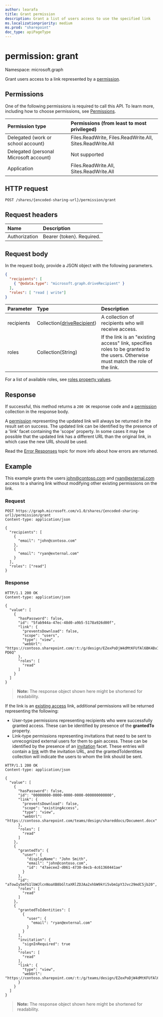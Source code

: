 ```yaml
---
author: learafa
title: Grant permission
description: Grant a list of users access to use the specified link
ms.localizationpriority: medium
ms.prod: "sharepoint"
doc_type: apiPageType
---
```

# permission: grant

Namespace: microsoft.graph

Grant users access to a link represented by a [permission][].

## Permissions

One of the following permissions is required to call this API. To learn more, including how to choose permissions, see [Permissions](/graph/permissions-reference).

| Permission type                   | Permissions (from least to most privileged)              |
|:----------------------------------|:---------------------------------------------------------|
|Delegated (work or school account) | Files.ReadWrite, Files.ReadWrite.All, Sites.ReadWrite.All    |
|Delegated (personal Microsoft account) | Not supported    |
|Application | Files.ReadWrite.All, Sites.ReadWrite.All |

## HTTP request

<!-- { "blockType": "ignored" } -->

```http
POST /shares/{encoded-sharing-url}/permission/grant
```

## Request headers

| Name          | Description  |
|:------------- |:------------ |
| Authorization | Bearer \{token\}. Required. |

## Request body

In the request body, provide a JSON object with the following parameters.

<!-- { "blockType": "ignored", "scopes": "files.readwrite" } -->

```json
{
  "recipients": [
    { "@odata.type": "microsoft.graph.driveRecipient" }
  ],
  "roles": [ "read | write"]
}
```

| Parameter          | Type                           | Description
|:-------------------|:-------------------------------|:-------------------------
| recipients         | Collection([driveRecipient][]) | A collection of recipients who will receive access.
| roles              | Collection(String)             | If the link is an "existing access" link, specifies roles to be granted to the users. Otherwise must match the role of the link.

For a list of available roles, see [roles property values](../resources/permission.md#roles-property-values).

## Response

If successful, this method returns a `200 OK` response code and a [permission][] collection in the response body.

A [permission][] representing the updated link will always be returned in the result set on success. The updated link can be identified by the presence of a 'link' facet containing the 'scope' property. In some cases it may be possible that the updated link has a different URL than the original link, in which case the new URL should be used.

Read the [Error Responses][error-response] topic for more info about how errors are returned.


## Example

This example grants the users john@contoso.com and ryan@external.com access to a sharing link without modifying other existing permissions on the link.

### Request


<!-- { "blockType": "request", "name": "permission-grant", "scopes": "files.readwrite", "target": "action" } -->

```http
POST https://graph.microsoft.com/v1.0/shares/{encoded-sharing-url}/permission/grant
Content-type: application/json

{
  "recipients": [
    {
      "email": "john@contoso.com"
    },
    {
      "email": "ryan@external.com"
    }
  ],
  "roles": ["read"]
}
```
### Response


<!-- { "blockType": "response", "@odata.type": "Collection(microsoft.graph.permission)", "truncated": true } -->

```http
HTTP/1.1 200 OK
Content-type: application/json

{
  "value": [
    {
      "hasPassword": false,
      "id": "5fab944a-47ec-48d0-a9b5-5178a926d00f",
      "link": {
        "preventsDownload": false,
        "scope": "users",
        "type": "view",
        "webUrl": "https://contoso.sharepoint.com/:t:/g/design/EZexPoDjW4dMtKFUfAl6BK4BvIUuss52hLYzihBfx-PD6Q"
      },
      "roles": [
        "read"
      ]
    }
  ]
}
```

>**Note:** The response object shown here might be shortened for readability.

If the link is an [existing access](../resources/permission.md) link, additional permissions will be returned representing the following:

- User-type permissions representing recipients who were successfully granted access. These can be identified by presence of the **grantedTo** property.
- Link-type permissions representing invitations that need to be sent to unrecognized external users for them to gain access. These can be identified by the presence of an [invitation](../resources/sharinginvitation.md) facet. These entries will contain a [link][sharing-link] with the invitation URL, and the grantedToIdentities collection will indicate the users to whom the link should be sent.

<!-- { "blockType": "response", "@odata.type": "Collection(microsoft.graph.permission)", "truncated": true } -->

```http
HTTP/1.1 200 OK
Content-type: application/json

{
  "value": [
    {
      "hasPassword": false,
      "id": "00000000-0000-0000-0000-000000000000",
      "link": {
        "preventsDownload": false,
        "scope": "existingAccess",
        "type": "view",
        "webUrl": "https://contoso.sharepoint.com/teams/design/shareddocs/Document.docx"
      },
      "roles": [
        "read"
      ]
    },
    {
      "grantedTo": {
        "user": {
          "displayName": "John Smith",
          "email": "john@contoso.com",
          "id": "47aecee2-d061-4730-8ecb-4c61360441ae"
        }
      },
      "id": "aTowIy5mfG1lbWJlcnNoaXB8bGltaXRlZDJAa2xhbW9kYi5vbm1pY3Jvc29mdC5jb20",
      "roles": [
        "read"
      ]
    },
    {
      "grantedToIdentities": [
        {
          "user": {
            "email": "ryan@external.com"
          }
        }
      ],
      "invitation": {
        "signInRequired": true
      },
      "roles": [
        "read"
      ],
      "link": {
        "type": "view",
        "webUrl": "https://contoso.sharepoint.com/:t:/g/teams/design/EZexPoDjW4dMtKFUfAl6BK4Bw_F7gFH63O310A7lDtK0mQ"
      }
    }
  ]
}

```

>**Note:** The response object shown here might be shortened for readability.



[driveRecipient]: ../resources/driverecipient.md
[error-response]: /graph/errors
[permission]: ../resources/permission.md
[sharing-link]: ../resources/sharinglink.md

<!-- {
  "type": "#page.annotation",
  "description": "Add permissions to an item and optionally send a sharing notification.",
  "keywords": "retrieve,item,metadata",
  "section": "documentation",
  "tocPath": "Sharing/Add permissions"
} -->

